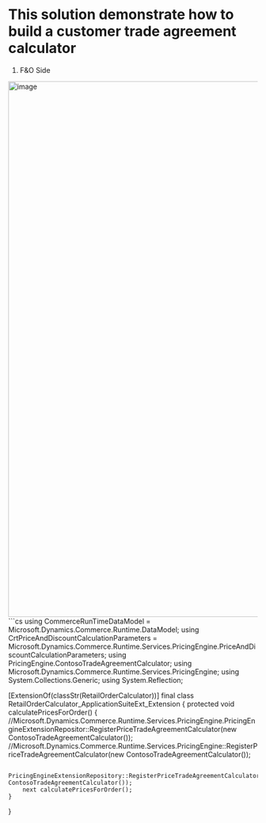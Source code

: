# This solution demonstrate how to build a customer trade agreement calculator
1. F&O Side<br/>
  <img width="1082" alt="image" src="https://github.com/zhangguanghuib/NewCommerceSDK/assets/14832260/9500d27f-1242-4a3e-a195-11ae39afddc9">
  ```cs
using CommerceRunTimeDataModel = Microsoft.Dynamics.Commerce.Runtime.DataModel;
using CrtPriceAndDiscountCalculationParameters = Microsoft.Dynamics.Commerce.Runtime.Services.PricingEngine.PriceAndDiscountCalculationParameters;
using PricingEngine.ContosoTradeAgreementCalculator;
using Microsoft.Dynamics.Commerce.Runtime.Services.PricingEngine;
using System.Collections.Generic;
using System.Reflection;

[ExtensionOf(classStr(RetailOrderCalculator))]
final class RetailOrderCalculator_ApplicationSuiteExt_Extension
{
    protected void calculatePricesForOrder()
    {
        //Microsoft.Dynamics.Commerce.Runtime.Services.PricingEngine.PricingEngineExtensionRepositor::RegisterPriceTradeAgreementCalculator(new ContosoTradeAgreementCalculator());
        //Microsoft.Dynamics.Commerce.Runtime.Services.PricingEngine::RegisterPriceTradeAgreementCalculator(new ContosoTradeAgreementCalculator()); 
        
        PricingEngineExtensionRepository::RegisterPriceTradeAgreementCalculator(new ContosoTradeAgreementCalculator());
        next calculatePricesForOrder();
    }

}
  ```
